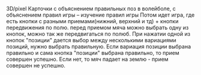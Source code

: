 3D/pixel
Карточки с объяснением правильных поз в волейболе, с объяснением правил игры – изучение правил игры
Потом идет игра, где есть кнопки с разными приемами(нижний, верхний и тд) + кнопки передвижения по полю.
перед приемом мяча можно выбрать одну из кнопок, можно так же передвигаться по полюб.
При нажатии одной из кнопок "позиции" дается выбор между несколькими вариациями позиций, нужно выбрать правильную.
Если вариация позиции выбрана правильно и сама кнопка "позиции" выбрана правильно, то прием совершен успешно.
Если нет, то мяч падает на землю - прием совершен не успешно.
